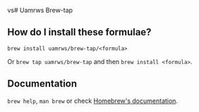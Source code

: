 vs# Uamrws Brew-tap

## How do I install these formulae?

`brew install uamrws/brew-tap/<formula>`

Or `brew tap uamrws/brew-tap` and then `brew install <formula>`.

## Documentation

`brew help`, `man brew` or check [Homebrew's documentation](https://docs.brew.sh).
